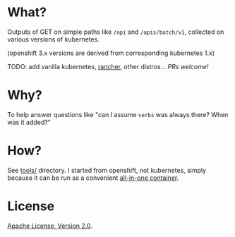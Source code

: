 # What?

Outputs of GET on simple paths like `/api` and `/apis/batch/v1`, collected on various versions of kubernetes.

(openshift 3.x versions are derived from corresponding kubernetes 1.x)

TODO: add vanilla kubernetes, [rancher](rancher.com), other distros...
*PRs welcome!*

# Why?

To help answer questions like "can I assume `verbs` was always there? When was it added?"

# How?

See [tools/](tools/) directory.
I started from openshift, not kubernetes, simply because it can be run as a convenient [all-in-one container](https://docs.openshift.org/3.7/getting_started/administrators.html#running-in-a-docker-container).

# License

[Apache License, Version 2.0](http://www.apache.org/licenses/).
